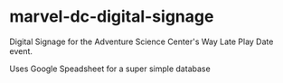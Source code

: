 # marvel-dc-digital-signage
Digital Signage for the Adventure Science Center's Way Late Play Date event.

Uses Google Speadsheet for a super simple database
